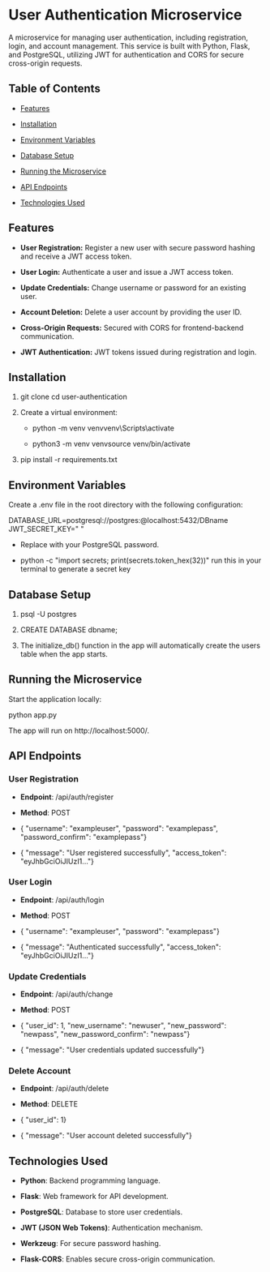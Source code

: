 User Authentication Microservice
================================

A microservice for managing user authentication, including registration, login, and account management. This service is built with Python, Flask, and PostgreSQL, utilizing JWT for authentication and CORS for secure cross-origin requests.

Table of Contents
-----------------

*   [Features](#features)
    
*   [Installation](#installation)
    
*   [Environment Variables](#environment-variables)
    
*   [Database Setup](#database-setup)
    
*   [Running the Microservice](#running-the-microservice)
    
*   [API Endpoints](#api-endpoints)
    
*   [Technologies Used](#technologies-used)
    

Features
--------

*   **User Registration:** Register a new user with secure password hashing and receive a JWT access token.
    
*   **User Login:** Authenticate a user and issue a JWT access token.
    
*   **Update Credentials:** Change username or password for an existing user.
    
*   **Account Deletion:** Delete a user account by providing the user ID.
    
*   **Cross-Origin Requests:** Secured with CORS for frontend-backend communication.
    
*   **JWT Authentication:** JWT tokens issued during registration and login.
    

Installation
------------

1.  git clone cd user-authentication
    
2.  Create a virtual environment:
    
    *  python -m venv venvvenv\\Scripts\\activate
        
    *  python3 -m venv venvsource venv/bin/activate
        
3.  pip install -r requirements.txt
    

Environment Variables
---------------------

Create a .env file in the root directory with the following configuration:

   DATABASE_URL=postgresql://postgres:@localhost:5432/DBname
    JWT_SECRET_KEY=" "

*   Replace with your PostgreSQL password.
    
*   python -c "import secrets; print(secrets.token\_hex(32))"  run this in your terminal to generate a secret key
    

Database Setup
--------------

1.  psql -U postgres
    
2.  CREATE DATABASE dbname;
    
3.  The initialize\_db() function in the app will automatically create the users table when the app starts.
    

Running the Microservice
------------------------

Start the application locally:

python app.py

The app will run on http://localhost:5000/.

API Endpoints
-------------

### **User Registration**

*   **Endpoint**: /api/auth/register
    
*   **Method**: POST
    
*   { "username": "exampleuser", "password": "examplepass", "password\_confirm": "examplepass"}
    
*   { "message": "User registered successfully", "access\_token": "eyJhbGciOiJIUzI1..."}
    

### **User Login**

*   **Endpoint**: /api/auth/login
    
*   **Method**: POST
    
*   { "username": "exampleuser", "password": "examplepass"}
    
*   { "message": "Authenticated successfully", "access\_token": "eyJhbGciOiJIUzI1..."}
    

### **Update Credentials**

*   **Endpoint**: /api/auth/change
    
*   **Method**: POST
    
*   { "user\_id": 1, "new\_username": "newuser", "new\_password": "newpass", "new\_password\_confirm": "newpass"}
    
*   { "message": "User credentials updated successfully"}
    

### **Delete Account**

*   **Endpoint**: /api/auth/delete
    
*   **Method**: DELETE
    
*   { "user\_id": 1}
    
*   { "message": "User account deleted successfully"}
    

Technologies Used
-----------------

*   **Python**: Backend programming language.
    
*   **Flask**: Web framework for API development.
    
*   **PostgreSQL**: Database to store user credentials.
    
*   **JWT (JSON Web Tokens)**: Authentication mechanism.
    
*   **Werkzeug**: For secure password hashing.
    
*   **Flask-CORS**: Enables secure cross-origin communication.